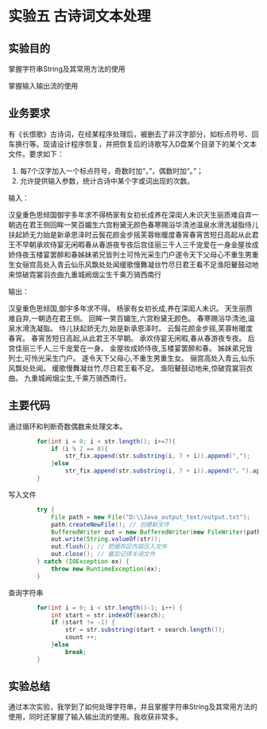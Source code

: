 # 实验五 古诗词文本处理

## 实验目的

掌握字符串String及其常用方法的使用

掌握输入输出流的使用

## 业务要求

有《长恨歌》古诗词，在经某程序处理后，被删去了非汉字部分，如标点符号、回车换行等。现请设计程序恢复，并把恢复后的诗歌写入D盘某个目录下的某个文本文件。要求如下：

1. 每7个汉字加入一个标点符号，奇数时加“，”，偶数时加“。”；
2. 允许提供输入参数，统计古诗中某个字或词出现的次数。

输入：

汉皇重色思倾国御宇多年求不得杨家有女初长成养在深闺人未识天生丽质难自弃一朝选在君王侧回眸一笑百媚生六宫粉黛无颜色春寒赐浴华清池温泉水滑洗凝脂侍儿扶起娇无力始是新承恩泽时云鬓花颜金步摇芙蓉帐暖度春宵春宵苦短日高起从此君王不早朝承欢侍宴无闲暇春从春游夜专夜后宫佳丽三千人三千宠爱在一身金屋妆成娇侍夜玉楼宴罢醉和春姊妹弟兄皆列士可怜光采生门户遂令天下父母心不重生男重生女骊宫高处入青云仙乐风飘处处闻缓歌慢舞凝丝竹尽日君王看不足渔阳鼙鼓动地来惊破霓裳羽衣曲九重城阙烟尘生千乘万骑西南行

输出：

汉皇重色思倾国,御宇多年求不得。
杨家有女初长成,养在深闺人未识。
天生丽质难自弃,一朝选在君王侧。
回眸一笑百媚生,六宫粉黛无颜色。
春寒赐浴华清池,温泉水滑洗凝脂。
侍儿扶起娇无力,始是新承恩泽时。
云鬓花颜金步摇,芙蓉帐暖度春宵。
春宵苦短日高起,从此君王不早朝。
承欢侍宴无闲暇,春从春游夜专夜。
后宫佳丽三千人,三千宠爱在一身。
金屋妆成娇侍夜,玉楼宴罢醉和春。
姊妹弟兄皆列士,可怜光采生门户。
遂令天下父母心,不重生男重生女。
骊宫高处入青云,仙乐风飘处处闻。
缓歌慢舞凝丝竹,尽日君王看不足。
渔阳鼙鼓动地来,惊破霓裳羽衣曲。
九重城阙烟尘生,千乘万骑西南行。

## 主要代码

通过循环和判断奇数偶数来处理文本。

```java
        for(int i = 0; i < str.length(); i+=7){
            if (i % 2 == 0){
                str_fix.append(str.substring(i, 7 + i)).append(",");
            }else
                str_fix.append(str.substring(i, 7 + i)).append("。").append('\n');
        }
```

写入文件

```java
        try {
            File path = new File("D:\\Java_output_text/output.txt");
            path.createNewFile(); // 创建新文件
            BufferedWriter out = new BufferedWriter(new FileWriter(path));
            out.write(String.valueOf(str));
            out.flush(); // 把缓存区内容压入文件
            out.close(); // 最后记得关闭文件
        } catch (IOException ex) {
            throw new RuntimeException(ex);
        }
```

查询字符串

```java
        for(int i = 0; i < str.length()-1; i++) {
            int start = str.indexOf(search);
            if (start != -1) {
                str = str.substring(start + search.length());
                count ++;
            }else
                break;
        }
```

## 实验总结

通过本次实验，我学到了如何处理字符串，并且掌握字符串String及其常用方法的使用，同时还掌握了输入输出流的使用。我收获非常多。